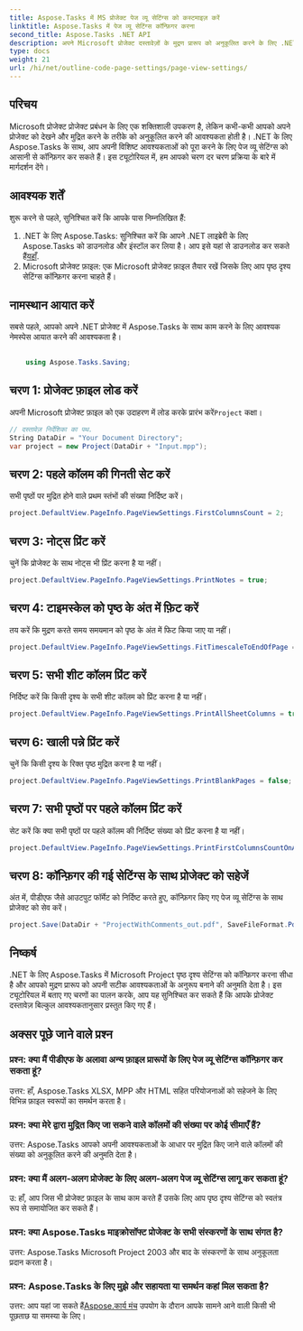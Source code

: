 ```yaml
---
title: Aspose.Tasks में MS प्रोजेक्ट पेज व्यू सेटिंग्स को कस्टमाइज़ करें
linktitle: Aspose.Tasks में पेज व्यू सेटिंग्स कॉन्फ़िगर करना
second_title: Aspose.Tasks .NET API
description: अपने Microsoft प्रोजेक्ट दस्तावेज़ों के मुद्रण प्रारूप को अनुकूलित करने के लिए .NET के लिए Aspose.Tasks में पृष्ठ दृश्य सेटिंग्स को कॉन्फ़िगर करने का तरीका जानें।
type: docs
weight: 21
url: /hi/net/outline-code-page-settings/page-view-settings/
---
```

## परिचय
Microsoft प्रोजेक्ट प्रोजेक्ट प्रबंधन के लिए एक शक्तिशाली उपकरण है, लेकिन कभी-कभी आपको अपने प्रोजेक्ट को देखने और मुद्रित करने के तरीके को अनुकूलित करने की आवश्यकता होती है। .NET के लिए Aspose.Tasks के साथ, आप अपनी विशिष्ट आवश्यकताओं को पूरा करने के लिए पेज व्यू सेटिंग्स को आसानी से कॉन्फ़िगर कर सकते हैं। इस ट्यूटोरियल में, हम आपको चरण दर चरण प्रक्रिया के बारे में मार्गदर्शन देंगे।
## आवश्यक शर्तें
शुरू करने से पहले, सुनिश्चित करें कि आपके पास निम्नलिखित हैं:
1.  .NET के लिए Aspose.Tasks: सुनिश्चित करें कि आपने .NET लाइब्रेरी के लिए Aspose.Tasks को डाउनलोड और इंस्टॉल कर लिया है। आप इसे यहां से डाउनलोड कर सकते हैं[यहाँ](https://releases.aspose.com/tasks/net/).
2. Microsoft प्रोजेक्ट फ़ाइल: एक Microsoft प्रोजेक्ट फ़ाइल तैयार रखें जिसके लिए आप पृष्ठ दृश्य सेटिंग्स कॉन्फ़िगर करना चाहते हैं।

## नामस्थान आयात करें
सबसे पहले, आपको अपने .NET प्रोजेक्ट में Aspose.Tasks के साथ काम करने के लिए आवश्यक नेमस्पेस आयात करने की आवश्यकता है।
```csharp
    
    using Aspose.Tasks.Saving;
```
## चरण 1: प्रोजेक्ट फ़ाइल लोड करें
 अपनी Microsoft प्रोजेक्ट फ़ाइल को एक उदाहरण में लोड करके प्रारंभ करें`Project` कक्षा।
```csharp
// दस्तावेज़ निर्देशिका का पथ.
String DataDir = "Your Document Directory";
var project = new Project(DataDir + "Input.mpp");
```
## चरण 2: पहले कॉलम की गिनती सेट करें
सभी पृष्ठों पर मुद्रित होने वाले प्रथम स्तंभों की संख्या निर्दिष्ट करें।
```csharp
project.DefaultView.PageInfo.PageViewSettings.FirstColumnsCount = 2;
```
## चरण 3: नोट्स प्रिंट करें
चुनें कि प्रोजेक्ट के साथ नोट्स भी प्रिंट करना है या नहीं।
```csharp
project.DefaultView.PageInfo.PageViewSettings.PrintNotes = true;
```
## चरण 4: टाइमस्केल को पृष्ठ के अंत में फ़िट करें
तय करें कि मुद्रण करते समय समयमान को पृष्ठ के अंत में फिट किया जाए या नहीं।
```csharp
project.DefaultView.PageInfo.PageViewSettings.FitTimescaleToEndOfPage = true;
```
## चरण 5: सभी शीट कॉलम प्रिंट करें
निर्दिष्ट करें कि किसी दृश्य के सभी शीट कॉलम को प्रिंट करना है या नहीं।
```csharp
project.DefaultView.PageInfo.PageViewSettings.PrintAllSheetColumns = true;
```
## चरण 6: खाली पन्ने प्रिंट करें
चुनें कि किसी दृश्य के रिक्त पृष्ठ मुद्रित करना है या नहीं।
```csharp
project.DefaultView.PageInfo.PageViewSettings.PrintBlankPages = false;
```
## चरण 7: सभी पृष्ठों पर पहले कॉलम प्रिंट करें
सेट करें कि क्या सभी पृष्ठों पर पहले कॉलम की निर्दिष्ट संख्या को प्रिंट करना है या नहीं।
```csharp
project.DefaultView.PageInfo.PageViewSettings.PrintFirstColumnsCountOnAllPages = true;
```
## चरण 8: कॉन्फ़िगर की गई सेटिंग्स के साथ प्रोजेक्ट को सहेजें
अंत में, पीडीएफ जैसे आउटपुट फॉर्मेट को निर्दिष्ट करते हुए, कॉन्फ़िगर किए गए पेज व्यू सेटिंग्स के साथ प्रोजेक्ट को सेव करें।
```csharp
project.Save(DataDir + "ProjectWithComments_out.pdf", SaveFileFormat.Pdf);
```

## निष्कर्ष
.NET के लिए Aspose.Tasks में Microsoft Project पृष्ठ दृश्य सेटिंग्स को कॉन्फ़िगर करना सीधा है और आपको मुद्रण प्रारूप को अपनी सटीक आवश्यकताओं के अनुरूप बनाने की अनुमति देता है। इस ट्यूटोरियल में बताए गए चरणों का पालन करके, आप यह सुनिश्चित कर सकते हैं कि आपके प्रोजेक्ट दस्तावेज़ बिल्कुल आवश्यकतानुसार प्रस्तुत किए गए हैं।
## अक्सर पूछे जाने वाले प्रश्न
### प्रश्न: क्या मैं पीडीएफ के अलावा अन्य फ़ाइल प्रारूपों के लिए पेज व्यू सेटिंग्स कॉन्फ़िगर कर सकता हूं?
उत्तर: हाँ, Aspose.Tasks XLSX, MPP और HTML सहित परियोजनाओं को सहेजने के लिए विभिन्न फ़ाइल स्वरूपों का समर्थन करता है।
### प्रश्न: क्या मेरे द्वारा मुद्रित किए जा सकने वाले कॉलमों की संख्या पर कोई सीमाएँ हैं?
उत्तर: Aspose.Tasks आपको अपनी आवश्यकताओं के आधार पर मुद्रित किए जाने वाले कॉलमों की संख्या को अनुकूलित करने की अनुमति देता है।
### प्रश्न: क्या मैं अलग-अलग प्रोजेक्ट के लिए अलग-अलग पेज व्यू सेटिंग्स लागू कर सकता हूं?
उ: हाँ, आप जिस भी प्रोजेक्ट फ़ाइल के साथ काम करते हैं उसके लिए आप पृष्ठ दृश्य सेटिंग्स को स्वतंत्र रूप से समायोजित कर सकते हैं।
### प्रश्न: क्या Aspose.Tasks माइक्रोसॉफ्ट प्रोजेक्ट के सभी संस्करणों के साथ संगत है?
उत्तर: Aspose.Tasks Microsoft Project 2003 और बाद के संस्करणों के साथ अनुकूलता प्रदान करता है।
### प्रश्न: Aspose.Tasks के लिए मुझे और सहायता या समर्थन कहां मिल सकता है?
 उत्तर: आप यहां जा सकते हैं[Aspose.कार्य मंच](https://forum.aspose.com/c/tasks/15) उपयोग के दौरान आपके सामने आने वाली किसी भी पूछताछ या समस्या के लिए।